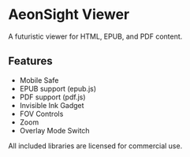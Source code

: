 # AeonSight Viewer

A futuristic viewer for HTML, EPUB, and PDF content.

## Features
- Mobile Safe
- EPUB support (epub.js)
- PDF support (pdf.js)
- Invisible Ink Gadget
- FOV Controls
- Zoom
- Overlay Mode Switch

All included libraries are licensed for commercial use.